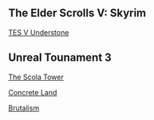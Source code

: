 

<a href="/assets/Portfolio/Mods/UT_The_Scola_Tower/Main.png" data-lightbox="refs" data-title="Refs">
</a>

<h2>The Elder Scrolls V: Skyrim </h2>

[TES V Understone](../data/showcase/TES_V)

<h2>Unreal Tounament 3</h2>

[The Scola Tower](../data/showcase/UT_The_Scola_Tower)

[Concrete Land](../data/showcase/UT_Concrete_Land)

[Brutalism](../data/showcase/UT_Brutalism)

